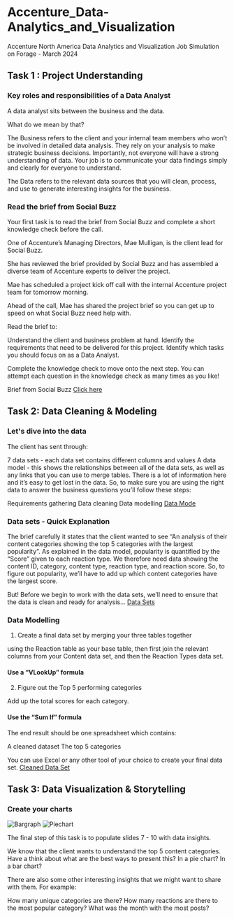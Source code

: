 # Accenture_Data-Analytics_and_Visualization
Accenture North America Data Analytics and Visualization Job Simulation on Forage - March 2024

## Task 1 : Project Understanding
### Key roles and responsibilities of a Data Analyst

A data analyst sits between the business and the data.

What do we mean by that?

The Business refers to the client and your internal team members who won’t be involved in detailed data analysis.
They rely on your analysis to make strategic business decisions.
Importantly, not everyone will have a strong understanding of data. Your job is to communicate your data findings simply and clearly for everyone to understand.
 
The Data refers to the relevant data sources that you will clean, process, and use to generate interesting insights for the business.

### Read the brief from Social Buzz
Your first task is to read the brief from Social Buzz and complete a short knowledge check before the call. 

One of Accenture’s Managing Directors, Mae Mulligan, is the client lead for Social Buzz.

She has reviewed the brief provided by Social Buzz and has assembled a diverse team of Accenture experts to deliver the project.

Mae has scheduled a project kick off call with the internal Accenture project team for tomorrow morning.

Ahead of the call, Mae has shared the project brief so you can get up to speed on what Social Buzz need help with.

Read the brief to:

Understand the client and business problem at hand.
Identify the requirements that need to be delivered for this project.
Identify which tasks you should focus on as a Data Analyst.

Complete the knowledge check to move onto the next step. You can attempt each question in the knowledge check as many times as you like!


Brief from Social Buzz
[Click here](https://github.com/SiriSrinivas6/Accenture_Data-Analytics_and_Visualization/tree/427fd0ddf01db00f39cff9be00dd0d24e3b878d9/Task%201)
 

## Task 2: Data Cleaning & Modeling
### Let's dive into the data

The client has sent through:

7 data sets - each data set contains different columns and values
A data model - this shows the relationships between all of the data sets, as well as any links that you can use to merge tables.
There is a lot of information here and it’s easy to get lost in the data. So, to make sure you are using the right data to answer the business questions you’ll follow these steps:

Requirements gathering
Data cleaning
Data modelling
[Data Mode](https://github.com/SiriSrinivas6/Accenture_Data-Analytics_and_Visualization/blob/222e328cccb9f116d208130a7c86bd22202abf55/Data%20model.pdf)

### Data sets - Quick Explanation

The brief carefully it states that the client wanted to see “An analysis of their content categories showing the top 5 categories with the largest popularity”.
As explained in the data model, popularity is quantified by the “Score” given to each reaction type.
We therefore need data showing the content ID, category, content type, reaction type, and reaction score.
So, to figure out popularity, we’ll have to add up which content categories have the largest score.

But! Before we begin to work with the data sets, we’ll need to ensure that the data is clean and ready for analysis…
[Data Sets](https://github.com/SiriSrinivas6/Accenture_Data-Analytics_and_Visualization/tree/79b334986354cd499c0a8733c518cbe696df3573/Data%20Sets)

### Data Modelling

1. Create a final data set by merging your three tables together

using the Reaction table as your base table, then first join the relevant columns from your Content data set, and then the Reaction Types data set.
#### Use a “VLookUp” formula
 
2. Figure out the Top 5 performing categories

Add up the total scores for each category.
#### Use the “Sum If” formula

The end result should be one spreadsheet which contains:

A cleaned dataset
The top 5 categories

You can use Excel or any other tool of your choice to create your final data set.
[Cleaned Data Set](https://github.com/SiriSrinivas6/Accenture_Data-Analytics_and_Visualization/blob/43b1d1fb559e864ecb272cf69d2cdea7482c2105/Task%202%20Edited.xlsx)

## Task 3: Data Visualization & Storytelling

### Create your charts
![Bargraph]()
![Piechart]()

The final step of this task is to populate slides 7 - 10 with data insights.

We know that the client wants to understand the top 5 content categories. Have a think about what are the best ways to present this? In a pie chart? In a bar chart?

There are also some other interesting insights that we might want to share with them. For example:

How many unique categories are there?
How many reactions are there to the most popular category?
What was the month with the most posts?
